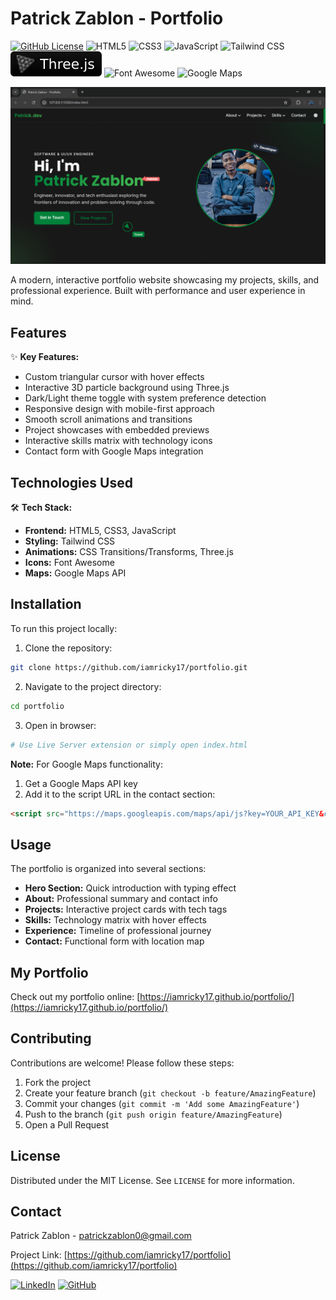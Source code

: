 # Patrick Zablon - Portfolio

[![GitHub License](https://img.shields.io/github/license/iamricky17/portfolio?color=00823b)](LICENSE)
![HTML5](https://img.shields.io/badge/HTML5-E34F26?style=flat&logo=html5&logoColor=white)
![CSS3](https://img.shields.io/badge/CSS3-1572B6?style=flat&logo=css3&logoColor=white)
![JavaScript](https://img.shields.io/badge/JavaScript-F7DF1E?style=flat&logo=javascript&logoColor=black)
![Tailwind CSS](https://img.shields.io/badge/Tailwind%20CSS-06B6D4?style=flat&logo=tailwindcss&logoColor=white)
![Three.js](assets/images/Three.svg)
![Font Awesome](https://img.shields.io/badge/Font%20Awesome-339AF0?style=flat&logo=font-awesome&logoColor=white)
![Google Maps](https://img.shields.io/badge/Google%20Maps-4285F4?style=flat&logo=google-maps&logoColor=white)

![Portfolio Screenshot](assets/images/Screenshot.png) <!-- Make sure your image path is correct -->

A modern, interactive portfolio website showcasing my projects, skills, and professional experience. Built with performance and user experience in mind.

## Features

✨ **Key Features:**
- Custom triangular cursor with hover effects
- Interactive 3D particle background using Three.js
- Dark/Light theme toggle with system preference detection
- Responsive design with mobile-first approach
- Smooth scroll animations and transitions
- Project showcases with embedded previews
- Interactive skills matrix with technology icons
- Contact form with Google Maps integration

## Technologies Used

🛠 **Tech Stack:**
- **Frontend:** HTML5, CSS3, JavaScript
- **Styling:** Tailwind CSS
- **Animations:** CSS Transitions/Transforms, Three.js
- **Icons:** Font Awesome
- **Maps:** Google Maps API

## Installation

To run this project locally:

1. Clone the repository:
```bash
git clone https://github.com/iamricky17/portfolio.git
```

2. Navigate to the project directory:
```bash
cd portfolio
```

3. Open in browser:
```bash
# Use Live Server extension or simply open index.html
```

**Note:** For Google Maps functionality:
1. Get a Google Maps API key
2. Add it to the script URL in the contact section:
```html
<script src="https://maps.googleapis.com/maps/api/js?key=YOUR_API_KEY&callback=initMap"></script>
```

## Usage

The portfolio is organized into several sections:

- **Hero Section:** Quick introduction with typing effect
- **About:** Professional summary and contact info
- **Projects:** Interactive project cards with tech tags
- **Skills:** Technology matrix with hover effects
- **Experience:** Timeline of professional journey
- **Contact:** Functional form with location map

## My Portfolio

Check out my portfolio online: [https://iamricky17.github.io/portfolio/](https://iamricky17.github.io/portfolio/)

## Contributing

Contributions are welcome! Please follow these steps:

1. Fork the project
2. Create your feature branch (`git checkout -b feature/AmazingFeature`)
3. Commit your changes (`git commit -m 'Add some AmazingFeature'`)
4. Push to the branch (`git push origin feature/AmazingFeature`)
5. Open a Pull Request

## License

Distributed under the MIT License. See `LICENSE` for more information.

## Contact

Patrick Zablon - [patrickzablon0@gmail.com](mailto:patrickzablon0@gmail.com)

Project Link: [https://github.com/iamricky17/portfolio](https://github.com/iamricky17/portfolio)

[![LinkedIn](https://img.shields.io/badge/LinkedIn-0077B5?style=for-the-badge&logo=linkedin&logoColor=white)](https://www.linkedin.com/in/patrick-zablon/)
[![GitHub](https://img.shields.io/badge/GitHub-100000?style=for-the-badge&logo=github&logoColor=white)](https://github.com/iamricky17)
